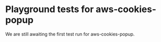 # Playground tests for aws-cookies-popup
We are still awaiting the first test run for aws-cookies-popup.
